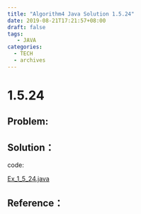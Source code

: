 ```yaml
---
title: "Algorithm4 Java Solution 1.5.24"
date: 2019-08-21T17:21:57+08:00
draft: false
tags:
   - JAVA
categories:
  - TECH
  - archives
---
```



# 1.5.24

## Problem:


## Solution：

code:

[Ex_1_5_24.java](./Ex_1_5_24.java)


## Reference：


